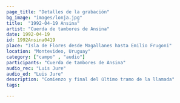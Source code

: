 ```yaml
---
page_title: "Detalles de la grabación"
bg_image: "images/lonja.jpg"
title:  "1992-04-19 Ansina"  
artist: "Cuerda de tambores de Ansina"  
date: 1992-04-19  
id: 1992Ansina0419
place: "Isla de Flores desde Magallanes hasta Emilio Frugoni"  
location: "Montevideo, Uruguay"  
category: ["campo" , "audio"]  
participants: "Cuerda de tambores de Ansina"  
audio_rec: "Luis Jure"  
audio_ed: "Luis Jure"  
description: "Comienzo y final del último tramo de la llamada"  
tags:  

---
```

